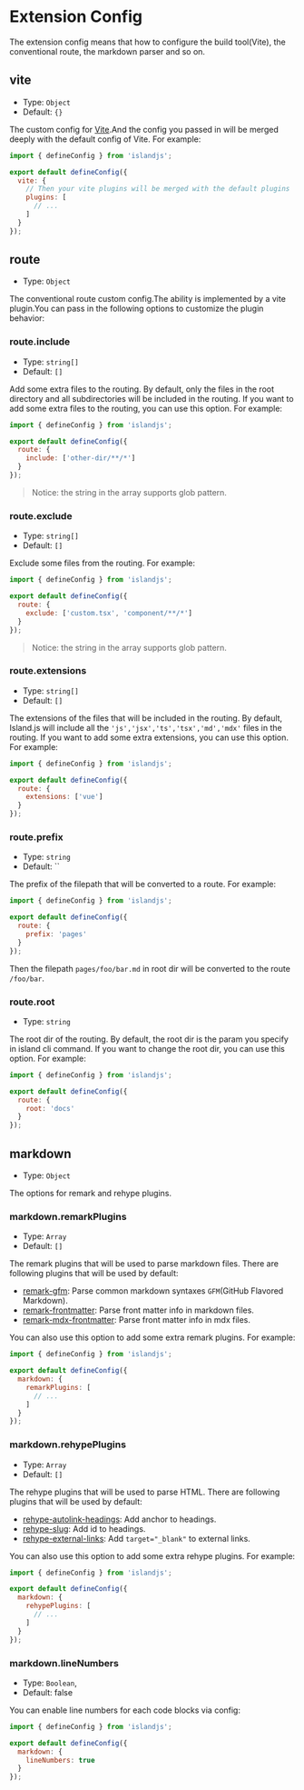 # Extension Config

The extension config means that how to configure the build tool(Vite), the conventional route, the markdown parser and so on.

## vite

- Type: `Object`
- Default: `{}`

The custom config for [Vite](https://vitejs.dev/config/).And the config you passed in will be merged deeply with the default config of Vite. For example:

```js
import { defineConfig } from 'islandjs';

export default defineConfig({
  vite: {
    // Then your vite plugins will be merged with the default plugins
    plugins: [
      // ...
    ]
  }
});
```

## route

- Type: `Object`

The conventional route custom config.The ability is implemented by a vite plugin.You can pass in the following options to customize the plugin behavior:

### route.include

- Type: `string[]`
- Default: `[]`

Add some extra files to the routing. By default, only the files in the root directory and all subdirectories will be included in the routing. If you want to add some extra files to the routing, you can use this option. For example:

```js
import { defineConfig } from 'islandjs';

export default defineConfig({
  route: {
    include: ['other-dir/**/*']
  }
});
```

> Notice: the string in the array supports glob pattern.

### route.exclude

- Type: `string[]`
- Default: `[]`

Exclude some files from the routing. For example:

```js
import { defineConfig } from 'islandjs';

export default defineConfig({
  route: {
    exclude: ['custom.tsx', 'component/**/*']
  }
});
```

> Notice: the string in the array supports glob pattern.

### route.extensions

- Type: `string[]`
- Default: `[]`

The extensions of the files that will be included in the routing. By default, Island.js will include all the `'js','jsx','ts','tsx','md','mdx'` files in the routing. If you want to add some extra extensions, you can use this option. For example:

```js
import { defineConfig } from 'islandjs';

export default defineConfig({
  route: {
    extensions: ['vue']
  }
});
```

### route.prefix

- Type: `string`
- Default: ``

The prefix of the filepath that will be converted to a route. For example:

```js
import { defineConfig } from 'islandjs';

export default defineConfig({
  route: {
    prefix: 'pages'
  }
});
```

Then the filepath `pages/foo/bar.md` in root dir will be converted to the route `/foo/bar`.

### route.root

- Type: `string`

The root dir of the routing. By default, the root dir is the param you specify in island cli command. If you want to change the root dir, you can use this option. For example:

```js
import { defineConfig } from 'islandjs';

export default defineConfig({
  route: {
    root: 'docs'
  }
});
```

## markdown

- Type: `Object`

The options for remark and rehype plugins.

### markdown.remarkPlugins

- Type: `Array`
- Default: `[]`

The remark plugins that will be used to parse markdown files. There are following plugins that will be used by default:

- [remark-gfm](https://www.npmjs.com/package/remark-gfm): Parse common markdown syntaxes `GFM`(GitHub Flavored Markdown).
- [remark-frontmatter](https://www.npmjs.com/package/remark-frontmatter): Parse front matter info in markdown files.
- [remark-mdx-frontmatter](https://www.npmjs.com/package/remark-mdx-frontmatter): Parse front matter info in mdx files.

You can also use this option to add some extra remark plugins. For example:

```js
import { defineConfig } from 'islandjs';

export default defineConfig({
  markdown: {
    remarkPlugins: [
      // ...
    ]
  }
});
```

### markdown.rehypePlugins

- Type: `Array`
- Default: `[]`

The rehype plugins that will be used to parse HTML. There are following plugins that will be used by default:

- [rehype-autolink-headings](https://www.npmjs.com/package/rehype-autolink-headings): Add anchor to headings.
- [rehype-slug](https://www.npmjs.com/package/rehype-slug): Add id to headings.
- [rehype-external-links](https://www.npmjs.com/package/rehype-external-links): Add `target="_blank"` to external links.

You can also use this option to add some extra rehype plugins. For example:

```js
import { defineConfig } from 'islandjs';

export default defineConfig({
  markdown: {
    rehypePlugins: [
      // ...
    ]
  }
});
```

### markdown.lineNumbers

- Type: `Boolean`,
- Default: false

You can enable line numbers for each code blocks via config:

```js
import { defineConfig } from 'islandjs';

export default defineConfig({
  markdown: {
    lineNumbers: true
  }
});
```